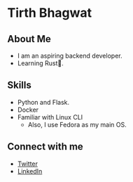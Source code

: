 # Tirth Bhagwat

## About Me

- I am an aspiring backend developer.
- Learning Rust🦀.

## Skills

- Python and Flask.
- Docker
- Familiar with Linux CLI
  - Also, I use Fedora as my main OS.

## Connect with me

- [Twitter](https://twitter.com/tirth_bhagwat)
- [LinkedIn](https://www.linkedin.com/in/tirth-bhagwat/)
